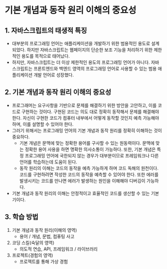 # 기본 개념과 동작 원리 이해의 중요성
## 1. 자바스크립트의 태생적 특징
- 대부분의 프로그래밍 언어는 애플리케이션을 개발하기 위한 범용적인 용도로 설계되었다. 하지만 자바스크립트는 웹페이지의 단순한 보조 기능을 처리하기 위한 제한적인 용도를 목적으로 태어났다.
- 하지만, 자바스크립트는 더 이상 제한적인 용도의 프로그래밍 언어가 아니다. 자바스크립트는 프론트엔드와 백엔드 영역의 프로그래밍 언어로 사용할 수 있는 범용 애플리케이션 개발 언어로 성장했다.

## 2. 기본 개념과 동작 원리 이해의 중요성
- 프로그래머는 요구사항을 기반으로 문제를 해결하기 위한 방안을 고안하고, 이를 코드로 구현하는 것이다. 구현된 코드는 의도 대로 정확히 동작해서 문제를 해결해야 한다. 자신이 구현한 코드가 컴퓨터 내부에서 어떻게 동작할 것인지 예측 가능해야 하며, 이를 설명할 수 있어야 한다.
- 그러기 위해서는 프로그래밍 언어의 기본 개념과 동작 원리를 정확히 이해하는 것이 중요하다.
  - 기본 개념은 문맥에 맞는 정확한 용어를 구사할 수 있는 원동력이다. 문맥에 맞는 정확한 용어 사용을 하면 명확한 의사소통이 가능하다. 또한, 기본 개념은 특정 프로그래밍 언어에 국한되지 않는 경우가 대부분이므로 프레임워크나 다른 언어를 학습하는데 도움이 된다.
  - 동작 원리의 이해는 코드의 동작을 예측 가능하게 하며 코드 독해의 원천이다. 코드를 구현하려면 작성한 코드의 동작을 예측할 수 있어야 한다. 또한 에러를 발생시키는 코드를 만나면 에러가 발생하는 원인을 이해해야 디버깅이 가능하다.
- 기본 개념과 동작 원리의 이해는 안정적이고 효율적인 코드를 생산할 수 있는 기본기이다.

## 3. 학습 방법
1. 기본 개념과 동작 원리(이해의 영역)
    - 용어 / 개념, 문법, 컴퓨팅 사고
2. 코딩 스킬(숙달의 영역)
    - 의도적 연습, API, 프레임워크 / 라이브러리
3. 프로젝트(경험의 영역)
    - 프로젝트를 통해 가상 경험
  
